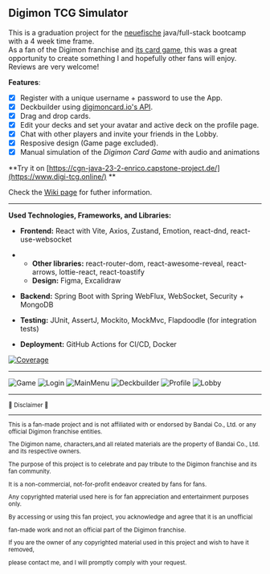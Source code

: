 Digimon TCG Simulator
---

This is a graduation project for the [neuefische](https://www.neuefische.de/en) java/full-stack bootcamp with a 4 week time frame.  
As a fan of the Digimon franchise and [its card game](https://world.digimoncard.com/), this was a great opportunity to create something I and hopefully other fans will enjoy.
Reviews are very welcome!

**Features**:
- [x] Register with a unique username + password to use the App.
- [x] Deckbuilder using [digimoncard.io's API](https://documenter.getpostman.com/view/14059948/TzecB4fH).
- [x] Drag and drop cards. 
- [x] Edit your decks and set your avatar and active deck on the profile page.
- [x] Chat with other players and invite your friends in the Lobby.
- [x] Resposive design (Game page excluded).
- [X] Manual simulation of the *Digimon Card Game* with audio and animations

**Try it on [https://cgn-java-23-2-enrico.capstone-project.de/](https://www.digi-tcg.online/) **

Check the [Wiki page](https://github.com/WE-Kaito/digimon-tcg-simulator/wiki) for futher information.

---

**Used Technologies, Frameworks, and Libraries:**

- **Frontend:** React with Vite, Axios, Zustand, Emotion, react-dnd, react-use-websocket

- - **Other libraries:** react-router-dom, react-awesome-reveal, react-arrows, lottie-react, react-toastify
  - **Design:** Figma, Excalidraw

- **Backend:** Spring Boot with Spring WebFlux, WebSocket, Security + MongoDB

- **Testing:** JUnit, AssertJ, Mockito, MockMvc, Flapdoodle (for integration tests)

- **Deployment:** GitHub Actions for CI/CD, Docker

[![Coverage](https://sonarcloud.io/api/project_badges/measure?project=we-kaito_digimon-tcg-simulator-backend&metric=coverage)](https://sonarcloud.io/summary/new_code?id=we-kaito_digimon-tcg-simulator-backend)

---

![Game](https://cdn.discordapp.com/attachments/1044771748303884288/1141219676819554355/image.png)
![Login](https://cdn.discordapp.com/attachments/1044771748303884288/1135661456906530877/image.png) ![MainMenu](https://cdn.discordapp.com/attachments/1044771748303884288/1135661720774377662/image.png) ![Deckbuilder](https://cdn.discordapp.com/attachments/1044771748303884288/1135663067301171261/image.png) ![Profile](https://cdn.discordapp.com/attachments/1044771748303884288/1135664253295149127/image.png)
![Lobby](https://cdn.discordapp.com/attachments/1044771748303884288/1138686209800028211/image.png)

---

 <sub>
  🚧 Disclaimer 🚧

  ---
   
This is a fan-made project and is not affiliated with or endorsed by Bandai Co., Ltd. or any official Digimon franchise entities. 
   
The Digimon name, characters,and all related materials are the property of Bandai Co., Ltd. and its respective owners.

The purpose of this project is to celebrate and pay tribute to the Digimon franchise and its fan community. 

It is a non-commercial, not-for-profit endeavor created by fans for fans.

Any copyrighted material used here is for fan appreciation and entertainment purposes only.

By accessing or using this fan project, you acknowledge and agree that it is an unofficial 

fan-made work and not an official part of the Digimon franchise.

If you are the owner of any copyrighted material used in this project and wish to have it removed, 

please contact me, and I will promptly comply with your request.
</sub>
